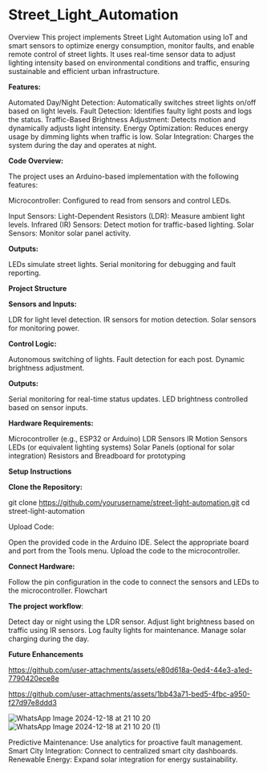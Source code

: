 
# Street_Light_Automation

Overview
This project implements Street Light Automation using IoT and smart sensors to optimize energy consumption, monitor faults, and enable remote control of street lights. It uses real-time sensor data to adjust lighting intensity based on environmental conditions and traffic, ensuring sustainable and efficient urban infrastructure.

**Features:**

Automated Day/Night Detection: Automatically switches street lights on/off based on light levels.
Fault Detection: Identifies faulty light posts and logs the status.
Traffic-Based Brightness Adjustment: Detects motion and dynamically adjusts light intensity.
Energy Optimization: Reduces energy usage by dimming lights when traffic is low.
Solar Integration: Charges the system during the day and operates at night.

**Code Overview:**

The project uses an Arduino-based implementation with the following features:

Microcontroller: Configured to read from sensors and control LEDs.

Input Sensors:
Light-Dependent Resistors (LDR): Measure ambient light levels.
Infrared (IR) Sensors: Detect motion for traffic-based lighting.
Solar Sensors: Monitor solar panel activity.

**Outputs:**

LEDs simulate street lights.
Serial monitoring for debugging and fault reporting.

**Project Structure**

**Sensors and Inputs:**

LDR for light level detection.
IR sensors for motion detection.
Solar sensors for monitoring power.

**Control Logic:**

Autonomous switching of lights.
Fault detection for each post.
Dynamic brightness adjustment.

**Outputs:**

Serial monitoring for real-time status updates.
LED brightness controlled based on sensor inputs.

**Hardware Requirements:**

Microcontroller (e.g., ESP32 or Arduino)
LDR Sensors
IR Motion Sensors
LEDs (or equivalent lighting systems)
Solar Panels (optional for solar integration)
Resistors and Breadboard for prototyping

**Setup Instructions**


**Clone the Repository:**

git clone https://github.com/yourusername/street-light-automation.git
cd street-light-automation

Upload Code:

Open the provided code in the Arduino IDE.
Select the appropriate board and port from the Tools menu.
Upload the code to the microcontroller.

**Connect Hardware:**

Follow the pin configuration in the code to connect the sensors and LEDs to the microcontroller.
Flowchart

**The project workflow**:

Detect day or night using the LDR sensor.
Adjust light brightness based on traffic using IR sensors.
Log faulty lights for maintenance.
Manage solar charging during the day.


**Future Enhancements**




https://github.com/user-attachments/assets/e80d618a-0ed4-44e3-a1ed-7790420ece8e



https://github.com/user-attachments/assets/1bb43a71-bed5-4fbc-a950-f27d97e8ddd3





![WhatsApp Image 2024-12-18 at 21 10 20](https://github.com/user-attachments/assets/53a7d578-59ae-4583-a4fd-fbeed66e320e)
![WhatsApp Image 2024-12-18 at 21 10 20 (1)](https://github.com/user-attachments/assets/1c5a54f1-1f30-44fb-b036-52678c6f63d6)





Predictive Maintenance: Use analytics for proactive fault management.
Smart City Integration: Connect to centralized smart city dashboards.
Renewable Energy: Expand solar integration for energy sustainability.

